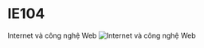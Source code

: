 # IE104
Internet và công nghệ Web
![Internet và công nghệ Web](https://courses.uit.edu.vn/pluginfile.php/391127/course/section/111741/IE104%20-%20Cover.png)
